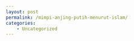 ```yaml
---
layout: post
permalink: /mimpi-anjing-putih-menurut-islam/
categories:
    - Uncategorized
---
```


